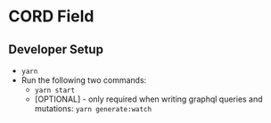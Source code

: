 # CORD Field

## Developer Setup

- `yarn`
- Run the following two commands:
  - `yarn start`
  - [OPTIONAL] - only required when writing graphql queries and mutations: `yarn generate:watch`
